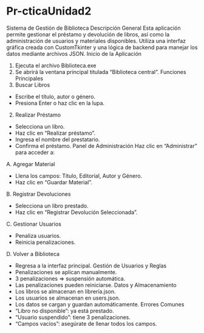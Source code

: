 # Pr-cticaUnidad2
Sistema de Gestión de Biblioteca
Descripción General
Esta aplicación permite gestionar el préstamo y devolución de libros, así como la administración de usuarios y materiales disponibles. Utiliza una interfaz gráfica creada con CustomTkinter y una lógica de backend para manejar los datos mediante archivos JSON.
Inicio de la Aplicación
1. Ejecuta el archivo Biblioteca.exe
2. Se abrirá la ventana principal titulada “Biblioteca central”.
Funciones Principales
1. Buscar Libros
- Escribe el título, autor o género.
- Presiona Enter o haz clic en la lupa.

2. Realizar Préstamo
- Selecciona un libro.
- Haz clic en “Realizar préstamo”.
- Ingresa el nombre del prestatario.
- Confirma el préstamo.
Panel de Administración
Haz clic en “Administrar” para acceder a:

A. Agregar Material
- Llena los campos: Título, Editorial, Autor y Género.
- Haz clic en “Guardar Material”.

B. Registrar Devoluciones
- Selecciona un libro prestado.
- Haz clic en “Registrar Devolución Seleccionada”.

C. Gestionar Usuarios
- Penaliza usuarios.
- Reinicia penalizaciones.

D. Volver a Biblioteca
- Regresa a la interfaz principal.
Gestión de Usuarios y Reglas
- Penalizaciones se aplican manualmente.
- 3 penalizaciones => suspensión automática.
- Las penalizaciones pueden reiniciarse.
Datos y Almacenamiento
- Los libros se almacenan en librería.json.
- Los usuarios se almacenan en users.json.
- Los datos se cargan y guardan automáticamente.
Errores Comunes
- “Libro no disponible”: ya está prestado.
- “Usuario suspendido”: tiene 3 penalizaciones.
- “Campos vacíos”: asegúrate de llenar todos los campos.
